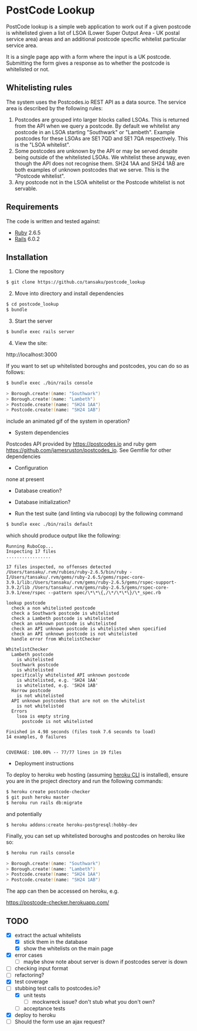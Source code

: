 # PostCode Lookup

PostCode lookup is a simple web application to work out if a given postcode is whitelisted given a list of LSOA (Lower Super Output Area - UK postal service area) areas and an additional postcode specific whitelist particular service area.

It is a single page app with a form where the input is a UK postcode. Submitting the form gives a response as to whether the postcode is whitelisted or not.

## Whitelisting rules

The system uses the Postcodes.io REST API as a data source. The service area is described by the following rules:

1. Postcodes are grouped into larger blocks called LSOAs. This is returned from the API when we query a postcode. By default we whitelist any postcode in an LSOA starting "Southwark" or "Lambeth". Example postcodes for these LSOAs are SE1 7QD and SE1 7QA respectively.  This is the "LSOA whitelist".
2. Some postcodes are unknown by the API or may be served despite being outside of the whitelisted LSOAs. We whitelist these anyway, even though the API does not recognise them. SH24 1AA and SH24 1AB are both examples of unknown postcodes that we serve.  This is the "Postcode whitelist".
3. Any postcode not in the LSOA whitelist or the Postcode whitelist is not servable.

## Requirements

The code is written and tested against:

* [Ruby](https://www.ruby-lang.org/) 2.6.5
* [Rails](https://rubyonrails.org/) 6.0.2

## Installation

1. Clone the repository

```sh
$ git clone https://github.co/tansaku/postcode_lookup
```

2. Move into directory and install dependencies

```sh
$ cd postcode_lookup
$ bundle
```

3. Start the server

```sh
$ bundle exec rails server
```

4. View the site:

http://localhost:3000

If you want to set up whitelisted boroughs and postcodes, you can do so as follows:

```sh
$ bundle exec ./bin/rails console

> Borough.create!(name: "Southwark")
> Borough.create!(name: "Lambeth")
> Postcode.create!(name: "SH24 1AA")
> Postcode.create!(name: "SH24 1AB")
```

include an animated gif of the system in operation?



* System dependencies

Postcodes API provided by https://postcodes.io and ruby gem https://github.com/jamesruston/postcodes_io.  See Gemfile for other dependencies

* Configuration

none at present

* Database creation?

* Database initialization?

* Run the test suite (and linting via rubocop) by the following command

```sh
$ bundle exec ./bin/rails default
```

which should produce output like the following:

```
Running RuboCop...
Inspecting 17 files
.................

17 files inspected, no offenses detected
/Users/tansaku/.rvm/rubies/ruby-2.6.5/bin/ruby -I/Users/tansaku/.rvm/gems/ruby-2.6.5/gems/rspec-core-3.9.1/lib:/Users/tansaku/.rvm/gems/ruby-2.6.5/gems/rspec-support-3.9.2/lib /Users/tansaku/.rvm/gems/ruby-2.6.5/gems/rspec-core-3.9.1/exe/rspec --pattern spec/\*\*\{,/\*/\*\*\}/\*_spec.rb

lookup postcode
  check a non whitelisted postcode
  check a Southwark postcode is whitelisted
  check a Lambeth postcode is whitelisted
  check an unknown postcode is whitelisted
  check an API unknown postcode is whitelisted when specified
  check an API unknown postcode is not whitelisted
  handle error from WhitelistChecker

WhitelistChecker
  Lambeth postcode
    is whitelisted
  Southwark postcode
    is whitelisted
  specifically whitelisted API unknown postcode
    is whitelisted, e.g. 'SH24 1AA'
    is whitelisted, e.g. 'SH24 1AB'
  Harrow postcode
    is not whitelisted
  API unknown postcodes that are not on the whitelist
    is not whitelisted
  Errors
    lsoa is empty string
      postcode is not whitelisted

Finished in 4.98 seconds (files took 7.6 seconds to load)
14 examples, 0 failures


COVERAGE: 100.00% -- 77/77 lines in 19 files
```

* Deployment instructions

To deploy to heroku web hosting (assuming [heroku CLI](https://devcenter.heroku.com/articles/heroku-cli) is installed), ensure you are in the project directory and run the following commands:

```sh
$ heroku create postcode-checker
$ git push heroku master
$ heroku run rails db:migrate
```

and potentially

```
$ heroku addons:create heroku-postgresql:hobby-dev
```

Finally, you can set up whitelisted boroughs and postcodes on heroku like so:

```sh
$ heroku run rails console

> Borough.create!(name: "Southwark")
> Borough.create!(name: "Lambeth")
> Postcode.create!(name: "SH24 1AA")
> Postcode.create!(name: "SH24 1AB")
```

The app can then be accessed on heroku, e.g. 

https://postcode-checker.herokuapp.com/

## TODO

* [x] extract the actual whitelists
  - [x] stick them in the database
  - [x] show the whitelists on the main page
* [x] error cases
  - [ ] maybe show note about server is down if postcodes server is down
* [ ] checking input format
* [ ] refactoring?
* [x] test coverage
* [ ] stubbing test calls to postcodes.io? 
  - [x] unit tests
     - [ ] mockwreck issue? don't stub what you don't own?
  - [ ] acceptance tests
* [x] deploy to heroku
* [ ] Should the form use an ajax request?

